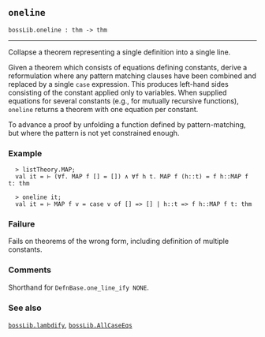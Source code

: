 ## `oneline`

``` hol4
bossLib.oneline : thm -> thm
```

------------------------------------------------------------------------

Collapse a theorem representing a single definition into a single line.

Given a theorem which consists of equations defining constants, derive a
reformulation where any pattern matching clauses have been combined and
replaced by a single `case` expression. This produces left-hand sides
consisting of the constant applied only to variables. When supplied
equations for several constants (e.g., for mutually recursive
functions), `oneline` returns a theorem with one equation per constant.

To advance a proof by unfolding a function defined by pattern-matching,
but where the pattern is not yet constrained enough.

### Example

``` hol4
  > listTheory.MAP;
  val it = ⊢ (∀f. MAP f [] = []) ∧ ∀f h t. MAP f (h::t) = f h::MAP f t: thm

  > oneline it;
  val it = ⊢ MAP f v = case v of [] => [] | h::t => f h::MAP f t: thm
```

### Failure

Fails on theorems of the wrong form, including definition of multiple
constants.

### Comments

Shorthand for `DefnBase.one_line_ify NONE`.

### See also

[`bossLib.lambdify`](#bossLib.lambdify),
[`bossLib.AllCaseEqs`](#bossLib.AllCaseEqs)
